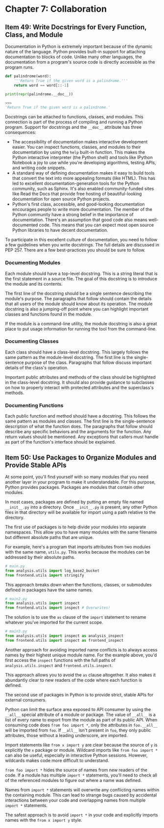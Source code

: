 # Chapter 7: Collaboration

## Item 49: Write Docstrings for Every Function, Class, and Module

Documentation in Python is extremely important because of the dynamic nature of the language. Python provides built-in support for attaching documentation to blocks of code. Unlike many other languages, the documentation from a program's source code is directly accessible as the program runs.

```Python
def palindrome(word):
    '''Return True if the given word is a palindrome.'''
    return word == word[::-1]

print(repr(palindrome.__doc__))

>>>
'Return True if the given word is a palindrome.'
```

Docstrings can be attached to functions, classes, and modules. This connection is part of the process of compiling and running a Python program. Support for docstrings and the `__doc__` attribute has three consequences:

+ The accessibility of documentation makes interactive development easier. You can inspect functions, classes, and modules to their documentation by using the `help` built-in function. This makes the Python interactive interpreter (the Python shell) and tools like IPython Notebook a joy to use while you're developing algorithms, testing APIs, and writing code snippets.
+ A standard way of defining documentation makes it easy to build tools that convert the text into more appealing formats (like HTML). This has led to excellent documentation-generation tools for the Python community, such as Sphinx. It's also enabled community-funded sites like Read the Docs that provide free hosting of beautiful-looking documentation for open source Python projects.
+ Python's first class, accessible, and good-looking documentation encourages people to write more documentation. The member of the Python community have a strong belief in the importance of documentation. There's an assumption that good code also means well-documented code. This means that you can expect most open source Python libraries to have decent documentation.

To participate in this excellent culture of documentation, you need to follow a few guidelines when you write docstrings. The full details are discussed in PEP 257. There are a few best-practices you should be sure to follow.

### Documenting Modules
Each module should have a top-level docstring. This is a string literal that is the first statement in a source file. The goal of this docstring is to introduce the module and its contents.

The first line of the docstring should be a single sentence describing the module's purpose. The paragraphs that follow should contain the details that all users of the module should know about its operation. The module docstring is also a jumping-off point where you can highlight important classes and functions found in the module.

If the module is a command-line utility, the module docstring is also a great place to put usage information for running the tool from the command-line.

### Documenting Classes

Each class should have a class-level docstring. This largely follows the same pattern as the module-level docstring. The first line is the single-sentence purpose of the class. Paragraphs that follow discuss important details of the class's operation.

Important public attributes and methods of the class should be highlighted in the class-level docstring. It should also provide guidance to subclasses on how to properly interact with protected attributes and the superclass's methods.

### Documenting Functions

Each public function and method should have a docstring. This follows the same pattern as modules and classes. The first line is the single-sentence description of what the function does. The paragraphs that follow should describe any specific behaviors and the arguments for the function. Any return values should be mentioned. Any exceptions that callers must handle as part of the function's interface should be explained.

## Item 50: Use Packages to Organize Modules and Provide Stable APIs

At some point, you'll find yourself with so many modules that you need another layer in your program to make it understandable. For this purpose, Python provides packages. Packages are modules that contain other modules.

In most cases, packages are defined by putting an empty file named `__init__.py` into a directory. Once `__init__.py` is present, any other Python files in that directory will be available for import using a path relative to the directory.

The first use of packages is to help divide your modules into separate namespaces. This allow you to have many modules with the same filename but different absolute paths that are unique.

For example, here's a program that imports attributes from two modules with the same name, `utils.py`. This works because the modules can be addressed by their absolute paths.

```python
# main.py
from analysis.utils import log_base2_bucket
from frontend.utils import stringify
```

This approach breaks down when the functions, classes, or submodules defined in packages have the same names. 

```python
# main2.py
from analysis.utils import inspect
from frontend.utils import inspect # Overwrites!
```

The solution is to use the `as` clause of the `import` statement to rename whatever you've imported for the current scope.

```python
# main3.py
from analysis.utils import inspect as analysis_inspect
from frontend.utils import inspect as frontend_inspect
```

Another approach for avoiding imported name conflicts is to always access names by their highest unique module name. For the example above, you'd first access the `inspect` functions with the full paths of `analysis.utils.inspect` and `frontend.utils.inspect`.

This approach allows you to avoid the `as` clause altogether. It also makes it abundantly clear to new readers of the code where each function is defined.

The second use of packages in Python is to provide strict, stable APIs for external consumers.

Python can limit the surface area exposed to API consumer by using the `__all__` special attribute of a module or package. The value of `__all__` is a list of every name to export from the module as part of its public API. When consuming code does `from foo import *`, only the attributes in `foo.__all__` will be imported from `foo`. If `__all__` isn't present in `foo`, they only public attributes, those without a leading underscore, are imported.

Import statements like `from x import y` are clear because the source of `y` is explicitly the `x` package or module. Wildcard imports like `from foo import *` can also be useful, especially in interactive Python sessions. However, wildcards makes code more difficult to understand.

`from foo import *` hides the source of names from new readers of the code. If a module has multiple `import *` statements, you'll need to check all of the referenced modules to figure out where a name was defined.

Names from `import *` statements will overwrite any conflicting names within the containing module. This can lead to strange bugs caused by accidental interactions between your code and overlapping names from multiple `import *` statements.

The safest approach is to avoid `import *` in your code and explicitly imports names with the `from x import y` style.

